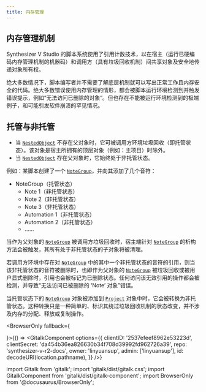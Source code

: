 ```yaml
---
title: 内存管理
---
```


## 内存管理机制

Synthesizer V Studio 的脚本系统使用了引用计数技术，以在宿主（运行已硬编码内存管理机制的机器码）和调用方（具有垃圾回收机制）间共享对象及安全地传递对象所有权。

绝大多数情况下，脚本编写者并不需要了解底层机制就可以写出正常工作且内存安全的代码。绝大多数错误使用内存管理的情形，都会被脚本运行环境检测到并触发错误提示，例如“无法访问已删除的对象“。但也存在不能被运行环境检测到的极端例子，和可能引发软件崩溃的罕见情况。

## 托管与非托管

* 当 [`NestedObject`](../classes/nested_object.md) 不存在父对象时，它可被调用方环境垃圾回收（即托管状态）。该对象是宿主所拥有的顶层对象（例如：主项目）时除外。
* 当 [`NestedObject`](../classes/nested_object.md) 存在父对象时，它始终处于非托管状态。

例如：某脚本创建了一个 [`NoteGroup`](../classes/note_group.md)，并向其添加了几个音符：

* NoteGroup（托管状态）
    * Note 1（非托管状态）
    * Note 2（非托管状态）
    * Note 3（非托管状态）
    * Automation 1（非托管状态）
    * Automation 2（非托管状态）
    * ......

当作为父对象的 [`NoteGroup`](../classes/note_group.md) 被调用方垃圾回收时，宿主端针对 [`NoteGroup`](../classes/note_group.md) 的析构方法会被触发，其所有处于非托管状态的子对象将被清理。

若调用方环境中存在对 [`NoteGroup`](../classes/note_group.md) 中的其中一个非托管状态的音符的引用，则当该非托管状态的音符被删除时，也即作为父对象的 [`NoteGroup`](../classes/note_group.md) 被垃圾回收或被用户显式删除时，引用也会被标记为已删除状态。任何访问该无效引用的操作都会被检测，并导致“无法访问已被删除的 ‘Note’ 对象”错误。

当托管状态下的 [`NoteGroup`](../classes/note_group.md) 对象被添加到 [`Project`](../classes/project.md) 对象中时，它会被转换为非托管状态。这种转换只是一种简单的、标识其绕过垃圾回收机制的状态改变，并不涉及内存的分配、释放或复制操作。

<BrowserOnly fallback={<div></div>}>{() => <GitalkComponent options={{
    clientID: '2537efeef8962e53223d',
    clientSecret: 'da454b36ea826630b34f708d39992fd962726a39',
    repo: 'synthesizer-v-r2-docs',
    owner: 'linyuansup',
    admin: ['linyuansup'],
    id: decodeURI(location.pathname),
    }} />}
</BrowserOnly>

import Gitalk from 'gitalk';
import 'gitalk/dist/gitalk.css';
import GitalkComponent from 'gitalk/dist/gitalk-component';
import BrowserOnly from '@docusaurus/BrowserOnly';